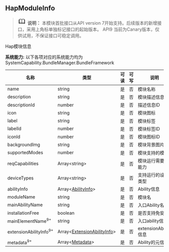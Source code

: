 ## HapModuleInfo

> ![icon-note.gif](public_sys-resources/icon-note.gif) **说明：**
> 本模块首批接口从API version 7开始支持。后续版本的新增接口，采用上角标单独标记接口的起始版本。 
> API9 当前为Canary版本，仅供试用，不保证接口可稳定调用。

Hap模块信息

 **系统能力:** 以下各项对应的系统能力均为SystemCapability.BundleManager.BundleFramework

| 名称                                | 类型                           | 可读   | 可写   | 说明                 |
| --------------------------------- | ---------------------------- | ---- | ---- | ------------------ |
| name                              | string                       | 是    | 否    | 模块名称               |
| description                       | string                       | 是    | 否    | 模块描述信息             |
| descriptionId                     | number                       | 是    | 否    | 描述信息ID             |
| icon                              | string                       | 是    | 否    | 模块图标               |
| label                             | string                       | 是    | 否    | 模块标签               |
| labelId                           | number                       | 是    | 否    | 模块标签ID             |
| iconId                            | number                       | 是    | 否    | 模块图标ID             |
| backgroundImg                     | string                       | 是    | 否    | 模块背景图片             |
| supportedModes                    | number                       | 是    | 否    | 模块支持的模式            |
| reqCapabilities                   | Array\<string>               | 是    | 否    | 模块运行需要的能力          |
| deviceTypes                       | Array\<string>               | 是    | 否    | 支持运行的设备类型          |
| abilityInfo                       | Array\<[AbilityInfo](js-apis-bundle-AbilityInfo.md)>          | 是    | 否    | Ability信息          |
| moduleName                        | string                       | 是    | 否    | 模块名                |
| mainAbilityName                   | string                       | 是    | 否    | 入口Ability名称        |
| installationFree                  | boolean                      | 是    | 否    | 是否支持免安装            |
| mainElementName<sup>9+</sup>      | string                       | 是    | 否    | 入口ability信息        |
| extensionAbilityInfo<sup>9+</sup> | Array\<[ExtensionAbilityInfo](js-apis-bundle-ExtensionAbilityInfo.md)> | 是    | 否    | extensionAbility信息 |
| metadata<sup>9+</sup>             | Array\<[Metadata](js-apis-bundle-Metadata.md)>             | 是    | 否    | Ability的元信息        |
